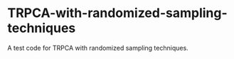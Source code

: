 # TRPCA-with-randomized-sampling-techniques
A test code for TRPCA with randomized sampling techniques.

